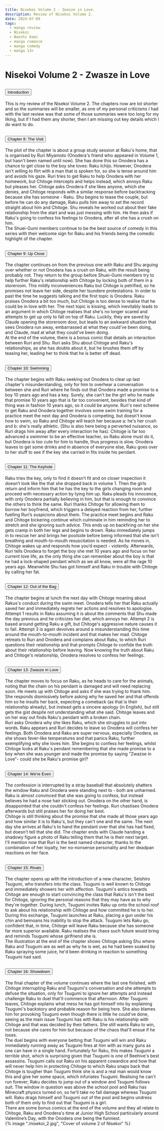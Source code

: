 ```yaml
---
title: Nisekoi Volume 2 - Zwasze in Love.
description: Review of Nisekoi Volume 2.
date: 2024-07-09
tags:
  - manga review
  - Nisekoi
  - Naoshi Komi
  - manga romance
  - manga comedy
  - manga 13+
---
```


<div class="container fluid">
  <h1 class="col align-self-center">Nisekoi Volume 2 - Zwasze in Love</h1>
  <div class="row justify-content-center">
    <div class="col-8">  
        <div class="accordion" id="accordionObject">
            <div class="accordion-item">
            <h2 class="accordion-header" id="headingOne">
                <button class="accordion-button" 
                    type="button" 
                    data-bs-toggle="collapse" 
                    data-bs-target="#collapseOne" 
                    aria-expanded="true" 
                    aria-controls="collapseOne">
                    Introduction
                </button>
                </h2>
                <div id="collapseOne" 
                class="accordion-collapse collapse show" 
                aria-labelledby="headingOne"
                data-bs-parent="#accordionObject">
                <div class="accordion-body">
                    This is my review of the Nisekoi Volume 2. The chapters now are lot shorter and so the summaries will be smaller, as one of my personal criticisms I had with the last review was that some of those summaries were too long for my liking, but if I had them any shorter, then I am missing out key details which I do want to do.
                </div>
                </div>
            </div>
            <div class="accordion-item">
            <h2 class="accordion-header" id="headingTwo">
                <button class="accordion-button collapsed" 
                type="button" 
                data-bs-toggle="collapse" 
                data-bs-target="#collapseTwo" 
                aria-expanded="false" 
                aria-controls="collapseTwo">
                Chapter 8: The Visit
                </button>
                </h2>
                <div id="collapseTwo" 
                    class="accordion-collapse collapse" 
                    aria-labelledby="headingTwo"
                    data-bs-parent="#accordionObject">
                    <div class="accordion-body">
                    The plot of the chapter is about a group study session at Raku's home, that is organised by Ruri Miyamoto (Onodera's friend who appeared in Volume 1, but hasn't been named until now). She has done this so Onodera has a chance to get close to the boy she loves: Raku Ichijo. However, Onodera isn't willing to flirt with a man that is spoken for, so she is tense around him and avoids his gaze. Ruri tries to get Raku to help Onodera with her homework, but Chitoge intercepts and helps instead, which annoys Raku but pleases her. Chitoge asks Onodera if she likes anyone, which she denies, and Chitoge responds with a similar response before backtracking because she has someone - Raku. Shu begins to tease the couple, but before he can do any damage, Raku pulls him away to set the record straight about him and Chitoge. Shu reveals he worked out about their fake relationship from the start and was just messing with him. He then asks if Raku's going to confess his feelings to Onodera, after all she has a crush on him. <br /> 
                    The Shuei-Gumi members continue to be the best source of comedy in this series with their welcome sign for Raku and his friends being the comedic highlight of the chapter.
                    </div>
                </div>
            </div>
            <div class="accordion-item">
            <h2 class="accordion-header" id="headingThree">
                <button class="accordion-button collapsed" 
                type="button" 
                data-bs-toggle="collapse" 
                data-bs-target="#collapseThree" 
                aria-expanded="false" 
                aria-controls="collapseThree">
                Chapter 9: Up Close
                </button>
                </h2>
                <div id="collapseThree" 
                    class="accordion-collapse collapse" 
                    aria-labelledby="headingThree"
                    data-bs-parent="#accordionObject">
                    <div class="accordion-body">
                    The chapter continues on from the previous one with Raku and Shu arguing over whether or not Onodera has a crush on Raku, with the result being probably not. They return to the group before Shuei-Gumi members try to help further Raku's relationship with Chitoge by locking both of them in a storeroom. This mildly inconveniences Raku but Chitoge is petrified, so he promises not leave her side, despite her tsundere protestations. In order to past the time he suggests talking and the first topic is Onodera. Raku praises Onodera a bit too much, but Chitoge is too dense to realise that he could be in love with her. The next topic is kissing, which inevitably leads to an argument in which Chitoge realises that she's no longer scared and attempts to get up only to fall on top of Raku. Luckily, they are saved by Claude opening the storeroom door, but leads to an awkward situation that sees Onodera run away, embarrassed at what they could've been doing, and Claude, mad at what they could've been doing. <br /> 
                    At the end of the volume, there is a bonus comic that details an interaction between Ruri and Shu. Ruri asks Shu about Chitoge and Raku's relationships, as she has doubts about it, but he brushes them off by teasing her, leading her to think that he is better off dead.
                    </div>
                </div>
            </div>
            <div class="accordion-item">
            <h2 class="accordion-header" id="headingFour">
                <button class="accordion-button collapsed" 
                type="button" 
                data-bs-toggle="collapse" 
                data-bs-target="#collapseFour" 
                aria-expanded="false" 
                aria-controls="collapseFour">
                Chapter 10: Swimming
                </button>
                </h2>
                <div id="collapseFour" 
                    class="accordion-collapse collapse" 
                    aria-labelledby="headingFour"
                    data-bs-parent="#accordionObject">
                    <div class="accordion-body">
                    The chapter begins with Raku seeking out Onodera to clear up last chapter's misunderstanding, only for him to overhear a conversation between she and Ruri where he finds out that Onodera made a promise to a boy 10 years ago and has a key. Surely, she can't be the girl who he made that promise 10 years ago that is far too convenient, besides that kind of thing was in fashion 10 years ago, so it could be anyone. Ruri's next scheme to get Raku and Onodera together involves some swim training for a practice meet the next day and Onodera is competing, but doesn't know how to swim, so Raku and Chitoge will teach her because a: he's her crush and b: she's really athletic. (Shu is also here being a perverted nuisance, so Ruri drags him away after every interaction he has). Chitoge is far too advanced a swimmer to be an effective teacher, so Raku alone must do it, but Onodera is too cute for him to handle, thus progress is slow. Onodera leaves to get some drinks and in absence of everyone else, Raku goes over to her stuff to see if the key she carried in fits inside his pendant.
                    </div>
                </div>
            </div>
            <div class="accordion-item">
            <h2 class="accordion-header" id="headingFive">
                <button class="accordion-button collapsed" 
                type="button" 
                data-bs-toggle="collapse" 
                data-bs-target="#collapseFive" 
                aria-expanded="false" 
                aria-controls="collapseFive">
                Chapter 11: The Keyhole
                </button>
                </h2>
                <div id="collapseFive" 
                    class="accordion-collapse collapse" 
                    aria-labelledby="headingFive"
                    data-bs-parent="#accordionObject">
                    <div class="accordion-body">
                    Raku tries the key, only to find it doesn’t fit and on closer inspection it doesn’t look like the that she dropped back in volume 1. Then the girls return and inform him that he has the key to the girls changing room and proceed with necessary action by tying him up. Raku pleads his innocence, with only Onodera partially believing in him, but that is enough to convince the others to think the same. Ruri thanks Chitoge for allowing them to borrow her boyfriend, which triggers a delayed reaction from her, further fuelling Ruri’s suspicions about them. The practice meet begins and Raku and Chitoge bickering continue which culminate in him reminding her to stretch and she ignoring such advice. This ends up on backfiring on her she gets cramp in both her legs and begins to drown. Raku immediately jumps in to rescue her and brings her poolside before being informed that she isn’t breathing and mouth-to-mouth resuscitation is needed. As he moves in, Chitoge wakes up and responds how you’d expect - violently. Afterwards, Ruri tells Onodera to forget the boy she met 10 years ago and focus on her current love life, as the only thing she can remember about the boy is that he had a lock-shaped pendant which as we all know, were all the rage 10 years ago. Meanwhile Shu has got himself and Raku in trouble with Chitoge by calling her fat.
                    </div>
                </div>
            </div>
            <div class="accordion-item">
            <h2 class="accordion-header" id="headingSix">
                <button class="accordion-button collapsed" 
                type="button" 
                data-bs-toggle="collapse" 
                data-bs-target="#collapseSix" 
                aria-expanded="false" 
                aria-controls="collapseSix">
                Chapter 12: Out of the Bag
                </button>
                </h2>
                <div id="collapseSix" 
                    class="accordion-collapse collapse" 
                    aria-labelledby="headingSix"
                    data-bs-parent="#accordionObject">
                    <div class="accordion-body">
                   The chapter begins at lunch the next day with Chitoge moaning about Rakus's conduct during the swim meet. Onodera tells her that Raku actually saved her and immediately regrets her actions and resolves to apologise. Attempt 1 results in Raku assuming it is about the comments that Shu made the day previous and he criticizes her diet, which annoys her. Attempt 2 is based around getting Raku a gift, but Chitoge's aggressive nature causes it to fail. Attempt 3 is again devolves around a misunderstanding this time around the mouth-to-mouth incident and that makes her mad. Chitoge retreats to Ruri and Onodera and complains about Raku, to which Ruri questions their relationship and that prompts Chitoge to confide the truth about their relationship before leaving. Now knowing the truth about Raku and Chitoge's relationship, Onodera resolves to confess her feelings.
                    </div>
                </div>
            </div>
            <div class="accordion-item">
            <h2 class="accordion-header" id="headingSeven">
                <button class="accordion-button collapsed" 
                type="button" 
                data-bs-toggle="collapse" 
                data-bs-target="#collapseSeven" 
                aria-expanded="false" 
                aria-controls="collapseSeven">
                Chapter 13: Zwasze in Love
                </button>
                </h2>
                <div id="collapseSeven" 
                    class="accordion-collapse collapse" 
                    aria-labelledby="headingSeven"
                    data-bs-parent="#accordionObject">
                    <div class="accordion-body">
                    The chapter moves to focus on Raku, as he heads to care for the animals, noting that the chain on his pendant is damaged and will need replacing soon. He meets up with Chitoge and asks if she was trying to thank him. She responds dismissively before asking why he saved her and that offends him so he insults her back, expecting a comeback (as that is their relationship already), but instead gets a sincere apology (in English), but still gets the gist despite not understanding what she said. Chitoge leaves and on her way out finds Raku's pendant with a broken chain. <br />
                    Ruri asks Onodera why she likes Raku, which she struggles to put into words. Raku appears and Ruri decides to leave so Onodera will confess her feelings. Both Onodera and Raku are super nervous, especially Onodera, as she shows fever-like temperatures and that panics Raku, further exemplifying why she loves him. She begins to confess her feelings, whilst Chitoge looks at Raku's pendant remembering that she made promise to a boy when she was younger and made the promise by saying "Zwazse in Love"- could she be Raku's promise girl?
                    </div>
                </div>
            </div>
            <div class="accordion-item">
            <h2 class="accordion-header" id="headingEight">
                <button class="accordion-button collapsed" 
                type="button" 
                data-bs-toggle="collapse" 
                data-bs-target="#collapseEight" 
                aria-expanded="false" 
                aria-controls="collapseEight">
                Chapter 14: We're Even
                </button>
                </h2>
                <div id="collapseEight" 
                    class="accordion-collapse collapse" 
                    aria-labelledby="headingEight"
                    data-bs-parent="#accordionObject">
                    <div class="accordion-body">
                    The confession is interrupted by a stray baseball that absolutely shatters the window Raku and Onodera were standing next to - both are unharmed. Raku is almost convinced that she was going to confess, but instead believes he had a nose hair sticking out. Onodera on the other hand, is disappointed that she couldn't confess her feelings. Ruri chastises Onodera afterwards but still praises her for doing her best. <br /> 
                    Chitoge is still thinking about the promise that she made all those years ago and how similar it is to Raku's, but they can't one and the same. The next day she arrives at Raku's to hand the pendant over that she has had fixed, but doesn't tell that she did. The chapter ends with Claude handing a shadowy figure a photo of Raku telling them that he is their next target. <br />
                    I'll mention now that Ruri is the best named character, thanks to the combination of her loyalty, her no-nonsense personality and her deadpan reactions on her face.
                    </div>
                </div>
            </div>
            <div class="accordion-item">
            <h2 class="accordion-header" id="headingNine">
                <button class="accordion-button collapsed" 
                type="button" 
                data-bs-toggle="collapse" 
                data-bs-target="#collapseNine" 
                aria-expanded="false" 
                aria-controls="collapseNine">
                Chapter 15: Rivals
                </button>
                </h2>
                <div id="collapseNine" 
                    class="accordion-collapse collapse" 
                    aria-labelledby="headingNine"
                    data-bs-parent="#accordionObject">
                    <div class="accordion-body">
                    The chapter opens up with the introduction of a new character, Seishiro Tsugumi, who transfers into the class. Tsugumi is well known to Chitoge and immediately showers her with affection. Tsugumi's antics towards Chitoge are enough to start convincing the class that Raku's isn't the best for Chitoge, ignoring the personal reasons that they may have as to why they're together. During lunch, Tsugumi invites Raku up onto the school roof to ask about his relationship with Chitoge and how committed he is to her. During this exchange, Tsugumi launches at Raku, placing a gun under his chin and bemoans his inability to stop the attack. Tsugumi lets Raku go, confident that, in time, Chitoge will leave Raku because she has someone far more superior available. Raku realises the chaos such future would bring and reminds Tsugumi whose girlfriend she is. <br />
                    The illustration at the end of the chapter shows Chitoge asking Shu where Raku and Tsugumi are as well as why he is wet, as he had been soaked by Raku spraying some juice, he'd been drinking in reaction to something Tsugumi had said.
                    </div>
                </div>
            </div>
            <div class="accordion-item">
            <h2 class="accordion-header" id="headingTen">
                <button class="accordion-button collapsed" 
                type="button" 
                data-bs-toggle="collapse" 
                data-bs-target="#collapseTen" 
                aria-expanded="false" 
                aria-controls="collapseTen">
                Chapter 16: Showdown
                </button>
                </h2>
                <div id="collapseTen" 
                    class="accordion-collapse collapse" 
                    aria-labelledby="headingTen"
                    data-bs-parent="#accordionObject">
                    <div class="accordion-body">
                    The final chapter of the volume continues where the last one finished, with Chitoge interrupting Raku and Tsugumi's conversation and she attempts to defuse the situation, only for Tsugumi to ignore her attempts and instead challenge Raku to duel that'll commence that afternoon. After Tsugumi leaves, Chitoge explains what mess he has got himself into by explaining Tsugumi's backstory and probable reason for being here. She also blames him for provoking Tsugumi even though there is little he could've done, seeing as the main issue Tsugumi has with Raku is his relationship with Chitoge and that was decided by their fathers. She still wants Raku to win, not because she cares for him but because of the chaos that'll ensue if he loses. <br />
                    The duel begins with everyone betting that Tsugumi will win and Raku immediately running away as Tsugumi fires at him with as many guns as one can have in a single hand. Fortunately for Raku, this makes Tsugumi a terrible shot, which is surprising given that Tsugumi is one of Beehive's best assassins. Tsugumi calls out Raku on his apparent cowardice and how that will never help him in protecting Chitoge to which Raku snaps back that Chitoge is tougher than Tsugumi think she is and a real man would know this and give her some space, which infuriates Tsugumi. Realising he can't run forever; Raku decides to jump out of a window and Tsugumi follows suit. The window in question was above the school pool and Raku has Minecraft physics turned on, so he'll take no fall damage whereas Tsugumi will. Raku drags himself and Tsugumi out of the pool and begins undress both of them only to find out that Tsugumi is a girl. <br />
                    There are some bonus comics at the end of the volume and they all relate to Chitoge, Raku and Onodera's time at Junior High School particularly around Valentine’s Day, with the Onodera one being the funniest.
                    </div>
                </div>
            </div>
        </div>
    </div>
        {% image "./nisekoi_2.jpg", "Cover of volume 2 of Nisekoi" %}
    </div>
  </div>
</div>